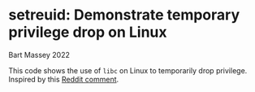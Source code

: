 # setreuid: Demonstrate temporary privilege drop on Linux
Bart Massey 2022

This code shows the use of `libc` on Linux to temporarily
drop privilege. Inspired by this
[Reddit comment](https://www.reddit.com/r/rust/comments/z2kpfd/comment/ixhrcgf/?utm_source=share&utm_medium=web2x&context=3).
